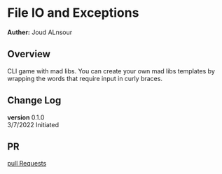 # File IO and Exceptions
**Auther:** Joud ALnsour
## Overview 
CLI game with mad libs. You can create your own mad libs templates by wrapping the words that require input in curly braces.
## Change Log
**version** 0.1.0  <br>
3/7/2022 Initiated
## PR
 [pull Requests](https://github.com/joud-alnsour/madlib-cli/pull/1)
 
